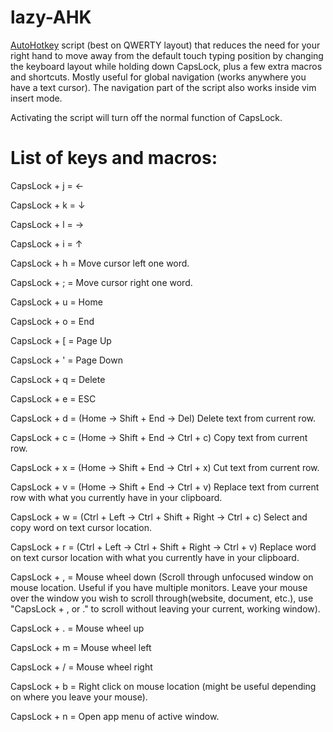 # lazy-AHK

[AutoHotkey](https://www.autohotkey.com/) script (best on QWERTY layout) that reduces the need for your right hand to move away from the default touch typing position by changing the keyboard layout while holding down CapsLock, plus a few extra macros and shortcuts. Mostly useful for global navigation (works anywhere you have a text cursor). The navigation part of the script also works inside vim insert mode.

Activating the script will turn off the normal function of CapsLock.

# List of keys and macros:

CapsLock + j = ←

CapsLock + k = ↓

CapsLock + l = →

CapsLock + i = ↑

CapsLock + h = Move cursor left one word.

CapsLock + ; = Move cursor right one word.

CapsLock + u = Home

CapsLock + o = End

CapsLock + \[ = Page Up

CapsLock + ' = Page Down

CapsLock + q = Delete

CapsLock + e = ESC

CapsLock + d = (Home -> Shift + End -> Del) Delete text from current row.

CapsLock + c = (Home -> Shift + End -> Ctrl + c) Copy text from current row.

CapsLock + x = (Home -> Shift + End -> Ctrl + x) Cut text from current row.

CapsLock + v = (Home -> Shift + End -> Ctrl + v) Replace text from current row with what you currently have in your clipboard.

CapsLock + w = (Ctrl + Left -> Ctrl + Shift + Right -> Ctrl + c) Select and copy word on text cursor location.

CapsLock + r = (Ctrl + Left -> Ctrl + Shift + Right -> Ctrl + v) Replace word on text cursor location with what you currently have in your clipboard.

CapsLock + , = Mouse wheel down (Scroll through unfocused window on mouse location. Useful if you have multiple monitors. Leave your mouse over the window you wish to scroll through(website, document, etc.), use "CapsLock + , or ." to scroll without leaving your current, working window).

CapsLock + . = Mouse wheel up

CapsLock + m = Mouse wheel left

CapsLock + / = Mouse wheel right

CapsLock + b = Right click on mouse location (might be useful depending on where you leave your mouse).

CapsLock + n = Open app menu of active window.

